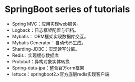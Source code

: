 # SpringBoot series of tutorials

* Spring MVC：应用实现web服务。
* Logback：日志框架配置与归档。
* Mybatis： ORM框架实现数据库交互。
* Mybatis Generator：自动代码生成。
* Sharding-JDBC：实现读写分离。
* Redis：实现缓存数据库
* Protobuf：异构对象实体转换
* Spring-data-jpa：整合官方orm框架
* lettuce：springboot2.x官方底层redis实现客户端